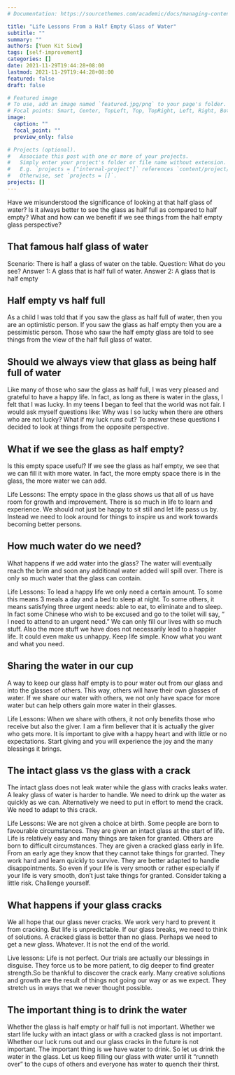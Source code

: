 ```yaml
---
# Documentation: https://sourcethemes.com/academic/docs/managing-content/

title: "Life Lessons From a Half Empty Glass of Water"
subtitle: ""
summary: ""
authors: [Yuen Kit Siew]
tags: [self-improvement]
categories: []
date: 2021-11-29T19:44:28+08:00
lastmod: 2021-11-29T19:44:28+08:00
featured: false
draft: false

# Featured image
# To use, add an image named `featured.jpg/png` to your page's folder.
# Focal points: Smart, Center, TopLeft, Top, TopRight, Left, Right, BottomLeft, Bottom, BottomRight.
image:
  caption: ""
  focal_point: ""
  preview_only: false

# Projects (optional).
#   Associate this post with one or more of your projects.
#   Simply enter your project's folder or file name without extension.
#   E.g. `projects = ["internal-project"]` references `content/project/deep-learning/index.md`.
#   Otherwise, set `projects = []`.
projects: []
---
```

Have we misunderstood the significance of looking at that half glass of water? Is it always better to see the glass as half full as compared to half empty? What and how can we benefit if we see things from the half empty glass perspective?

## That famous half glass of water
Scenario: There is half a glass of water on the table.
Question: What do you see?
Answer 1: A glass that is half full of water.
Answer 2: A glass that is half empty

## Half empty vs half full
As a child I was told that if you saw the glass as half full of water, then you are an optimistic person. If you saw the glass as half empty then you are a pessimistic person. Those who saw the half empty glass are told to see things from the view of the half full glass of water. 

## Should we always view that glass as being half full of water
Like many of those who saw the glass as half full, I was very pleased and grateful to have a happy life. In fact, as long as there is water in the glass, I felt that I was lucky. In my teens I began to feel that the world was not fair. I would ask myself questions like: Why was I so lucky when there are others who are not lucky? What if my luck runs out?  To answer these questions I decided to look at things from the opposite perspective.

## What if we see the glass as half empty? 
Is this empty space useful? If we see the glass as half empty, we see that we can fill it with more water. In fact, the more empty space there is in the glass, the more water we can add.
 
Life Lessons: The empty space in the glass shows us that all of us have room for growth and  improvement. There is so much in life to learn and experience. We should not just be happy to sit still and let life pass us by. Instead we need to look around for things to inspire us and work towards becoming better persons.

## How much water do we need?
What happens if we add water into the glass? The water will eventually reach the brim and soon any additional water added will spill over. There is only so much water that the glass can contain.

Life Lessons: To lead a happy life we only need a certain amount. To some this means 3 meals a day and a bed to sleep at night. To some others, it means satisfying three urgent needs: able to eat, to eliminate and to sleep. In fact some Chinese who wish to be excused and go to the toilet will say, “ I need to attend to an urgent need.” We can only fill our lives with so much stuff. Also the more stuff we have does not necessarily lead to a happier life. It could even make us unhappy. Keep life simple. Know what you want and what you need.

## Sharing the water in our cup
A way to keep our glass half empty is to pour water out from our glass and into the glasses of others. This way, others will have their own glasses of water. If we share our water with others,   we not only have space for more water but can help others gain more water in their glasses.

Life Lessons: When we share with others, it not only benefits those who receive but also the giver. I am a firm believer that it is actually the giver who gets more. It is important to give with a happy heart and with little or no expectations. Start giving and you will experience the joy and the many blessings it brings.

## The intact glass vs the glass with a crack
The intact glass does not leak water while the glass with cracks leaks water. A leaky glass of water is harder to handle. We need to drink up the water as quickly as we can. Alternatively we need to put in effort to mend the crack. We need to adapt to this crack.

Life Lessons: We are not given a choice at birth. Some people are born to favourable circumstances. They are given an intact glass at the start of life. Life is relatively easy and many things are taken for granted.  Others are born to difficult circumstances. They are given a cracked glass early in life. From an early age they know that they cannot take things for granted. They work hard and learn quickly to survive. They are better adapted to handle disappointments. So even if your life is very smooth or rather especially if your life is very smooth, don’t just take things for granted. Consider taking a little risk. Challenge yourself. 

## What happens if your glass cracks
We all hope that our glass never cracks. We work very hard to prevent it from cracking. But life is unpredictable. If our glass breaks, we need to think of solutions. A cracked glass is better than no glass. Perhaps we need to get a new glass. Whatever. It is not the end of the world.

Live lessons: Life is not perfect. Our trials are actually our blessings in disguise. They force us to be more patient, to dig deeper to find greater strength.So be thankful to discover the crack early.  Many creative solutions and growth are the result of things not going our way or as we expect. They stretch us in ways that we never thought possible. 

## The important thing is to drink the water
Whether the glass is half empty or half full is not important. Whether we start life lucky with an intact glass or with a cracked glass is not important. Whether our luck runs out and our glass cracks in the future is not important.  The important thing is we have water to drink. So let us drink the water in the glass. Let us keep filling our glass with water until it “runneth over” to the cups of others and everyone has water to quench their thirst.

